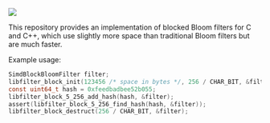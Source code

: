 ![](https://github.com/jbapple/libfilter/workflows/c-cpp/badge.svg?branch=master)


This repository provides an implementation of blocked Bloom filters
for C and C++, which use slightly more space than traditional Bloom
filters but are much faster.

Example usage:

```C
SimdBlockBloomFilter filter;
libfilter_block_init(123456 /* space in bytes */, 256 / CHAR_BIT, &filter);
const uint64_t hash = 0xfeedbadbee52b055;
libfilter_block_5_256_add_hash(hash, &filter);
assert(libfilter_block_5_256_find_hash(hash, &filter));
libfilter_block_destruct(256 / CHAR_BIT, &filter);
```
